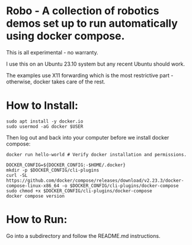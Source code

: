 # Robo - A collection of robotics demos set up to run automatically using docker compose.

This is all experimental - no warranty.

I use this on an Ubuntu 23.10 system but any recent Ubuntu should work.

The examples use X11 forwarding which is the most restrictive part - otherwise, docker takes care of the rest.

# How to Install:
```
sudo apt install -y docker.io 
sudo usermod -aG docker $USER 
```

Then log out and back into your computer before we install docker compose:
```
docker run hello-world # Verify docker installation and permissions.

DOCKER_CONFIG=${DOCKER_CONFIG:-$HOME/.docker}
mkdir -p $DOCKER_CONFIG/cli-plugins
curl -SL https://github.com/docker/compose/releases/download/v2.23.3/docker-compose-linux-x86_64 -o $DOCKER_CONFIG/cli-plugins/docker-compose
sudo chmod +x $DOCKER_CONFIG/cli-plugins/docker-compose
docker compose version
```

# How to Run:
Go into a subdirectory and follow the README.md instructions.
